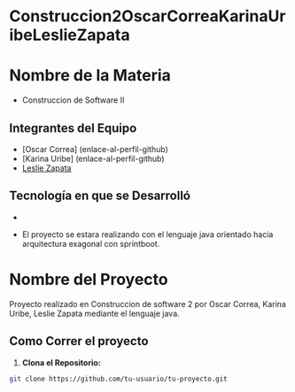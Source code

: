 # Construccion2OscarCorreaKarinaUribeLeslieZapata

# Nombre de la Materia
- Construccion de Software II
## Integrantes del Equipo
- [Oscar Correa] (enlace-al-perfil-github)
- [Karina Uribe] (enlace-al-perfil-github)
- [Leslie Zapata](enlace-al-perfil-github)
## Tecnología en que se Desarrolló
- <TECONOLOGIA>

- El proyecto se estara realizando con el lenguaje java orientado hacia arquitectura exagonal con sprintboot.

# Nombre del Proyecto
Proyecto realizado en Construccion de software 2 por Oscar Correa, Karina Uribe, Leslie Zapata mediante el lenguaje java. 

## Como Correr el proyecto

1. **Clona el Repositorio:**
```bash
git clone https://github.com/tu-usuario/tu-proyecto.git

